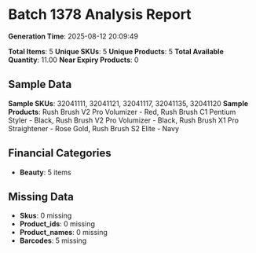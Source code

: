 # Batch 1378 Analysis Report

**Generation Time**: 2025-08-12 20:09:49

**Total Items**: 5
**Unique SKUs**: 5
**Unique Products**: 5
**Total Available Quantity**: 11.00
**Near Expiry Products**: 0

## Sample Data
**Sample SKUs**: 32041111, 32041121, 32041117, 32041135, 32041120
**Sample Products**: Rush Brush V2 Pro Volumizer - Red, Rush Brush C1 Pentium Styler - Black, Rush Brush V2 Pro Volumizer - Black, Rush Brush X1 Pro Straightener - Rose Gold, Rush Brush S2 Elite - Navy

## Financial Categories
- **Beauty**: 5 items

## Missing Data
- **Skus**: 0 missing
- **Product_ids**: 0 missing
- **Product_names**: 0 missing
- **Barcodes**: 5 missing
